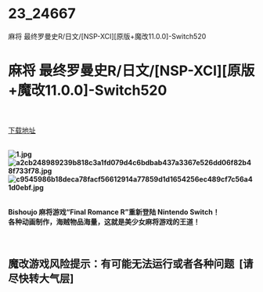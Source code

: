 # 23_24667
麻将 最终罗曼史R/日文/[NSP-XCI][原版+魔改11.0.0]-Switch520
# 麻将 最终罗曼史R/日文/[NSP-XCI][原版+魔改11.0.0]-Switch520
 <br/></br>
[下载地址](https://www.switch520.cc/article/24667 "下载地址")
<br/></br>

<p><strong><img title="1.jpg" src="https://www.switch520.cc/muke_img/2021_11_18_e8d841446db2f.jpg" alt="1.jpg"></strong><br>
<strong><img title="a2cb248989239b818c3a1fd079d4c6bdbab437a3367e526dd06f82b48f733f78.jpg" src="https://www.switch520.cc/muke_img/2021_11_18_a6380c146b36e.jpg" alt="a2cb248989239b818c3a1fd079d4c6bdbab437a3367e526dd06f82b48f733f78.jpg"></strong><br>
<strong><img title="c9545986b18deca78facf56612914a77859d1d1654256ec489cf7c56a41d0ebf.jpg" src="https://www.switch520.cc/muke_img/2021_11_18_e99ca4b9647a6.jpg" alt="c9545986b18deca78facf56612914a77859d1d1654256ec489cf7c56a41d0ebf.jpg">&nbsp;</strong></p>
<p><strong>Bishoujo 麻将游戏“Final Romance R”重新登陆 Nintendo Switch！</strong><br>
<strong>各种动画制作，海贼物品海量，这就是美少女麻将游戏的王道！</strong></p>
<p>&nbsp;</p>
<h2><strong>魔改游戏风险提示：有可能无法运行或者各种问题 &nbsp;[请尽快转大气层]</strong></h2>



